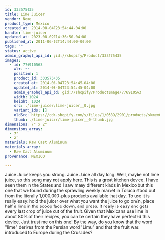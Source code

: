 ```yaml
---
id: 333575435
title: Lime Juicer
vendor: None
product_type: Mexico
created_at: 2014-08-04T23:54:44-04:00
handle: lime-juicer
updated_at: 2023-08-02T14:36:50-04:00
published_at: 2011-06-02T14:44:00-04:00
tags: ""
status: active
admin_graphql_api_id: gid://shopify/Product/333575435
images:
  - id: 776910563
    alt: ""
    position: 1
    product_id: 333575435
    created_at: 2014-08-04T23:54:45-04:00
    updated_at: 2014-08-04T23:54:45-04:00
    admin_graphql_api_id: gid://shopify/ProductImage/776910563
    width: 1024
    height: 1024
    src: ./lime-juicer/lime-juicer__0.jpg
    variant_ids: []
    oldSrc: https://cdn.shopify.com/s/files/1/0589/2901/products/skmex0043.tif.jpeg?v=1407210885
    thumb: ./lime-juicer/lime-juicer__0-thumb.jpg
dimensions: 7" x 2"
dimensions_array:
  - 7"
  - 2"
materials: Raw Cast Aluminum
materials_array:
  - Raw Cast Aluminum
provenance: MEXICO

---
```


Juice Juice keeps you strong. Juice Juice all day long. Well, maybe not lime juice, so this song may not apply here. This is a great kitchen device. I have seen them in the States and I saw many different kinds in Mexico but this one that we found during the sprawling weekly market in Toluca stood out from the literally 1,000,000-plus products available that day. To use it is really easy: hold the juicer over what you want the juice to go on/in, place half a lime in the scoop face down, and press. It really is easy and gets every last drop of juice out of the fruit. Given that Mexicans use lime in about 80% of their recipes, you can be certain they have perfected this device. Just trust me on this one! By the way, do you know that the word "lime" derives from the Persian word "Limu" and that the fruit was introduced to Europe during the Crusades?